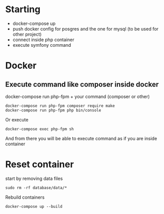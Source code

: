 # Starting
- docker-compose up
- push docker config for posgres and the one for mysql (to be used for other project)
- connect inside php container
- execute symfony command



# Docker

## Execute command like composer inside docker
docker-compose run php-fpm + your command (composer or other)
```
docker-compose run php-fpm composer require make 
docker-compose run php-fpm php bin/console
```

Or execute 
```
docker-compose exec php-fpm sh
```
And from there you will be able to execute command as if you are inside container

# Reset container
start by removing data files
```
sudo rm -rf database/data/*
```
Rebuild containers
```
docker-compose up --build
```